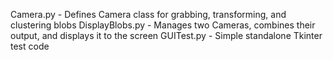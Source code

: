 Camera.py - Defines Camera class for grabbing, transforming, and clustering blobs
DisplayBlobs.py - Manages two Cameras, combines their output, and displays it to the screen
GUITest.py - Simple standalone Tkinter test code